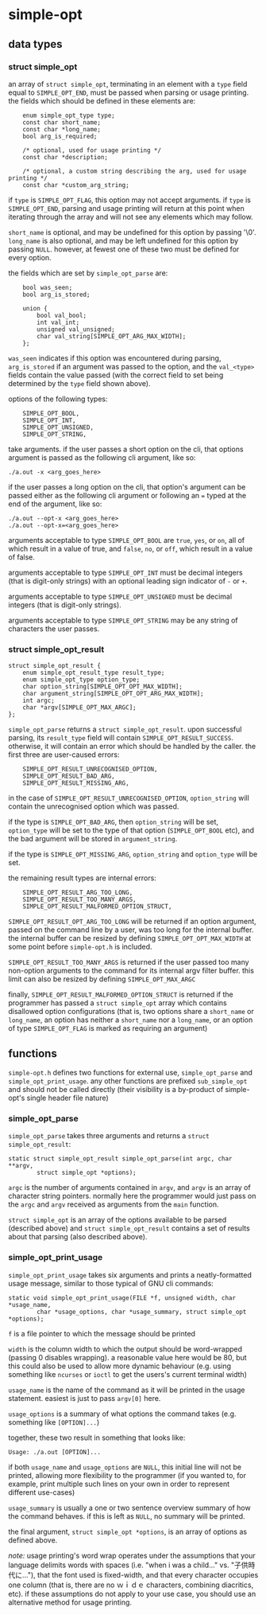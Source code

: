 simple-opt
==========

data types
----------

### struct simple_opt

an array of `struct simple_opt`, terminating in an element with a `type` field
equal to `SIMPLE_OPT_END`, must be passed when parsing or usage printing. the
fields which should be defined in these elements are:

```
	enum simple_opt_type type;
	const char short_name;
	const char *long_name;
	bool arg_is_required;

	/* optional, used for usage printing */
	const char *description;

	/* optional, a custom string describing the arg, used for usage printing */
	const char *custom_arg_string;
```

if `type` is `SIMPLE_OPT_FLAG`, this option may not accept arguments. if `type`
is `SIMPLE_OPT_END`, parsing and usage printing will return at this point when
iterating through the array and will not see any elements which may follow.

`short_name` is optional, and may be undefined for this option by passing '\0'.
`long_name` is also optional, and may be left undefined for this option by
passing `NULL`. however, at fewest one of these two must be defined for every
option.

the fields which are set by `simple_opt_parse` are:

```
	bool was_seen;
	bool arg_is_stored;

	union {
		bool val_bool;
		int val_int;
		unsigned val_unsigned;
		char val_string[SIMPLE_OPT_ARG_MAX_WIDTH];
	};
```

`was_seen` indicates if this option was encountered during parsing,
`arg_is_stored` if an argument was passed to the option, and the `val_<type>`
fields contain the value passed (with the correct field to set being determined
by the `type` field shown above).

options of the following types:

```
	SIMPLE_OPT_BOOL,
	SIMPLE_OPT_INT,
	SIMPLE_OPT_UNSIGNED,
	SIMPLE_OPT_STRING,
```

take arguments. if the user passes a short option on the cli, that options
argument is passed as the following cli argument, like so:

```
./a.out -x <arg_goes_here>
```

if the user passes a long option on the cli, that option's argument can be
passed either as the following cli argument or following an `=` typed at the
end of the argument, like so:

```
./a.out --opt-x <arg_goes_here>
./a.out --opt-x=<arg_goes_here>
```

arguments acceptable to type `SIMPLE_OPT_BOOL` are `true`, `yes`, or `on`, all
of which result in a value of true, and `false`, `no`, or `off`, which result
in a value of false.

arguments acceptable to type `SIMPLE_OPT_INT` must be decimal integers (that is
digit-only strings) with an optional leading sign indicator of `-` or `+`.

arguments acceptable to type `SIMPLE_OPT_UNSIGNED` must be decimal integers
(that is digit-only strings).

arguments acceptable to type `SIMPLE_OPT_STRING` may be any string of
characters the user passes.


### struct simple_opt_result

```
struct simple_opt_result {
	enum simple_opt_result_type result_type;
	enum simple_opt_type option_type;
	char option_string[SIMPLE_OPT_OPT_MAX_WIDTH];
	char argument_string[SIMPLE_OPT_OPT_ARG_MAX_WIDTH];
	int argc;
	char *argv[SIMPLE_OPT_MAX_ARGC];
};
```

`simple_opt_parse` returns a `struct simple_opt_result`. upon successful
parsing, its `result_type` field will contain `SIMPLE_OPT_RESULT_SUCCESS`.
otherwise, it will contain an error which should be handled by the caller. the
first three are user-caused errors:

```
	SIMPLE_OPT_RESULT_UNRECOGNISED_OPTION,
	SIMPLE_OPT_RESULT_BAD_ARG,
	SIMPLE_OPT_RESULT_MISSING_ARG,
```

in the case of `SIMPLE_OPT_RESULT_UNRECOGNISED_OPTION`, `option_string` will
contain the unrecognised option which was passed.

if the type is `SIMPLE_OPT_BAD_ARG`, then `option_string` will be set,
`option_type` will be set to the type of that option (`SIMPLE_OPT_BOOL` etc),
and the bad argument will be stored in `argument_string`.

if the type is `SIMPLE_OPT_MISSING_ARG`, `option_string` and `option_type` will
be set.

the remaining result types are internal errors:

```
	SIMPLE_OPT_RESULT_ARG_TOO_LONG,
	SIMPLE_OPT_RESULT_TOO_MANY_ARGS,
	SIMPLE_OPT_RESULT_MALFORMED_OPTION_STRUCT,
```

`SIMPLE_OPT_RESULT_OPT_ARG_TOO_LONG` will be returned if an option argument,
passed on the command line by a user, was too long for the internal buffer. the
internal buffer can be resized by defining `SIMPLE_OPT_OPT_MAX_WIDTH` at some
point before `simple-opt.h` is included.

`SIMPLE_OPT_RESULT_TOO_MANY_ARGS` is returned if the user passed too many
non-option arguments to the command for its internal argv filter buffer. this
limit can also be resized by defining `SIMPLE_OPT_MAX_ARGC`

finally, `SIMPLE_OPT_RESULT_MALFORMED_OPTION_STRUCT` is returned if the
programmer has passed a `struct simple_opt` array which contains disallowed
option configurations (that is, two options share a `short_name` or
`long_name`, an option has neither a `short_name` nor a `long_name`, or an
option of type `SIMPLE_OPT_FLAG` is marked as requiring an argument)


functions
---------

`simple-opt.h` defines two functions for external use, `simple_opt_parse` and
`simple_opt_print_usage`. any other functions are prefixed `sub_simple_opt` and
should not be called directly (their visibility is a by-product of simple-opt's
single header file nature)


### simple_opt_parse

`simple_opt_parse` takes three arguments and returns a `struct
simple_opt_result`:

```
static struct simple_opt_result simple_opt_parse(int argc, char **argv,
		struct simple_opt *options);
```

`argc` is the number of arguments contained in `argv`, and `argv` is an array
of character string pointers. normally here the programmer would just pass on
the `argc` and `argv` received as arguments from the `main` function.

`struct simple_opt` is an array of the options available to be parsed
(described above) and `struct simple_opt_result` contains a set of results
about that parsing (also described above).


### simple_opt_print_usage

`simple_opt_print_usage` takes six arguments and prints a neatly-formatted
usage message, similar to those typical of GNU cli commands:

```
static void simple_opt_print_usage(FILE *f, unsigned width, char *usage_name,
		char *usage_options, char *usage_summary, struct simple_opt *options);
```

`f` is a file pointer to which the message should be printed

`width` is the column width to which the output should be word-wrapped (passing
0 disables wrapping). a reasonable value here would be 80, but this could also
be used to allow more dynamic behaviour (e.g. using something like `ncurses` or
`ioctl` to get the users's current terminal width)

`usage_name` is the name of the command as it will be printed in the usage
statement. easiest is just to pass `argv[0]` here.

`usage_options` is a summary of what options the command takes (e.g. something
like `[OPTION]...`)

together, these two result in something that looks like:

```
Usage: ./a.out [OPTION]...
```

if both `usage_name` and `usage_options` are `NULL`, this initial line will not
be printed, allowing more flexibility to the programmer (if you wanted to, for
example, print multiple such lines on your own in order to represent different
use-cases)

`usage_summary` is usually a one or two sentence overview summary of how the
command behaves. if this is left as `NULL`, no summary will be printed.

the final argument, `struct simple_opt *options`, is an array of options as
defined above.

*note:* usage printing's word wrap operates under the assumptions that your
language delimits words with spaces (i.e. "when i was a child..." vs.
"子供時代に..."), that the font used is fixed-width, and that every character
occupies one column (that is, there are no ｗｉｄｅ characters, combining
diacritics, etc). if these assumptions do not apply to your use case, you
should use an alternative method for usage printing.
